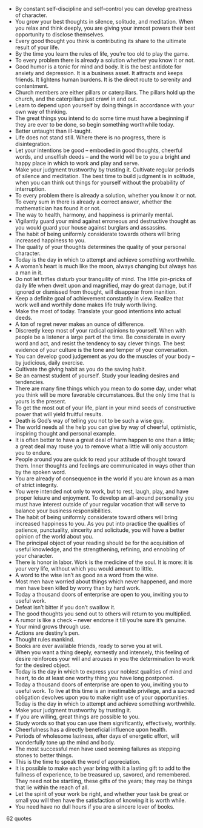  - By constant self-discipline and self-control you can develop greatness of character.
 - You grow your best thoughts in silence, solitude, and meditation. When you relax and think deeply, you are giving your inmost powers their best opportunity to disclose themselves.
 - Every good thought you think is contributing its share to the ultimate result of your life.
 - By the time you learn the rules of life, you’re too old to play the game.
 - To every problem there is already a solution whether you know it or not.
 - Good humor is a tonic for mind and body. It is the best antidote for anxiety and depression. It is a business asset. It attracts and keeps friends. It lightens human burdens. It is the direct route to serenity and contentment.
 - Church members are either pillars or caterpillars. The pillars hold up the church, and the caterpillars just crawl in and out.
 - Learn to depend upon yourself by doing things in accordance with your own way of thinking.
 - The great things you intend to do some time must have a beginning if they are ever to be done, so begin something worthwhile today.
 - Better untaught than ill-taught.
 - Life does not stand still. Where there is no progress, there is disintegration.
 - Let your intentions be good – embodied in good thoughts, cheerful words, and unselfish deeds – and the world will be to you a bright and happy place in which to work and play and serve.
 - Make your judgment trustworthy by trusting it. Cultivate regular periods of silence and meditation. The best time to build judgment is in solitude, when you can think out things for yourself without the probability of interruption.
 - To every problem there is already a solution, whether you know it or not. To every sum in there is already a correct answer, whether the mathematician has found it or not.
 - The way to health, harmony, and happiness is primarily mental.
 - Vigilantly guard your mind against erroneous and destructive thought as you would guard your house against burglars and assassins.
 - The habit of being uniformly considerate towards others will bring increased happiness to you.
 - The quality of your thoughts determines the quality of your personal character.
 - Today is the day in which to attempt and achieve something worthwhile.
 - A woman’s heart is much like the moon, always changing but always has a man in it.
 - Do not let trifles disturb your tranquility of mind. The little pin-pricks of daily life when dwelt upon and magnified, may do great damage, but if ignored or dismissed from thought, will disappear from inanition.
 - Keep a definite goal of achievement constantly in view. Realize that work well and worthily done makes life truly worth living.
 - Make the most of today. Translate your good intentions into actual deeds.
 - A ton of regret never makes an ounce of difference.
 - Discreetly keep most of your radical opinions to yourself. When with people be a listener a large part of the time. Be considerate in every word and act, and resist the tendency to say clever things. The best evidence of your culture is the tone and temper of your conversation.
 - You can develop good judgement as you do the muscles of your body – by judicious, daily exercise.
 - Cultivate the giving habit as you do the saving habit.
 - Be an earnest student of yourself. Study your leading desires and tendencies.
 - There are many fine things which you mean to do some day, under what you think will be more favorable circumstances. But the only time that is yours is the present.
 - To get the most out of your life, plant in your mind seeds of constructive power that will yield fruitful results.
 - Death is God’s way of telling you not to be such a wise guy.
 - The world needs all the help you can give by way of cheerful, optimistic, inspiring thought and personal example.
 - It is often better to have a great deal of harm happen to one than a little; a great deal may rouse you to remove what a little will only accustom you to endure.
 - People around you are quick to read your attitude of thought toward them. Inner thoughts and feelings are communicated in ways other than by the spoken word.
 - You are already of consequence in the world if you are known as a man of strict integrity.
 - You were intended not only to work, but to rest, laugh, play, and have proper leisure and enjoyment. To develop an all-around personality you must have interest outside of your regular vocation that will serve to balance your business responsibilities.
 - The habit of being uniformly considerate toward others will bring increased happiness to you. As you put into practice the qualities of patience, punctuality, sincerity and solicitude, you will have a better opinion of the world about you.
 - The principal object of your reading should be for the acquisition of useful knowledge, and the strengthening, refining, and ennobling of your character.
 - There is honor in labor. Work is the medicine of the soul. It is more: it is your very life, without which you would amount to little.
 - A word to the wise isn’t as good as a word from the wise.
 - Most men have worried about things which never happened, and more men have been killed by worry than by hard work.
 - Today a thousand doors of enterprise are open to you, inviting you to useful work.
 - Defeat isn’t bitter if you don’t swallow it.
 - The good thoughts you send out to others will return to you multiplied.
 - A rumor is like a check – never endorse it till you’re sure it’s genuine.
 - Your mind grows through use.
 - Actions are destiny’s pen.
 - Thought rules mankind.
 - Books are ever available friends, ready to serve you at will.
 - When you want a thing deeply, earnestly and intensely, this feeling of desire reinforces your will and arouses in you the determination to work for the desired object.
 - Today is the day in which to express your noblest qualities of mind and heart, to do at least one worthy thing you have long postponed.
 - Today a thousand doors of enterprise are open to you, inviting you to useful work. To live at this time is an inestimable privilege, and a sacred obligation devolves upon you to make right use of your opportunities. Today is the day in which to attempt and achieve something worthwhile.
 - Make your judgment trustworthy by trusting it.
 - If you are willing, great things are possible to you.
 - Study words so that you can use them significantly, effectively, worthily.
 - Cheerfulness has a directly beneficial influence upon health.
 - Periods of wholesome laziness, after days of energetic effort, will wonderfully tone up the mind and body.
 - The most successful men have used seeming failures as stepping stones to better things.
 - This is the time to speak the word of appreciation.
 - It is possible to make each year bring with it a lasting gift to add to the fullness of experience, to be treasured up, savored, and remembered. They need not be startling, these gifts of the years; they may be things that lie within the reach of all.
 - Let the spirit of your work be right, and whether your task be great or small you will then have the satisfaction of knowing it is worth while.
 - You need have no dull hours if you are a sincere lover of books.

62 quotes